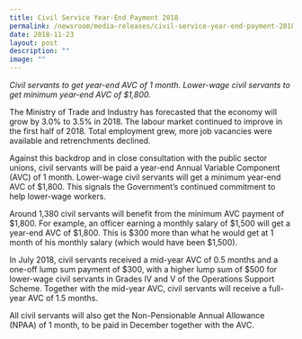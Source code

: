 ```yaml
---
title: Civil Service Year‑End Payment 2018
permalink: /newsroom/media-releases/civil-service-year-end-payment-2018/
date: 2018-11-23
layout: post
description: ""
image: ""
---
```

_Civil servants to get year-end AVC of 1 month. Lower-wage civil servants to get minimum year-end AVC of $1,800._  
  
The Ministry of Trade and Industry has forecasted that the economy will grow by 3.0% to 3.5% in 2018. The labour market continued to improve in the first half of 2018. Total employment grew, more job vacancies were available and retrenchments declined.  
  
Against this backdrop and in close consultation with the public sector unions, civil servants will be paid a year-end Annual Variable Component (AVC) of 1 month. Lower-wage civil servants will get a minimum year-end AVC of $1,800. This signals the Government’s continued commitment to help lower-wage workers.  
  
Around 1,380 civil servants will benefit from the minimum AVC payment of $1,800. For example, an officer earning a monthly salary of $1,500 will get a year-end AVC of $1,800. This is $300 more than what he would get at 1 month of his monthly salary (which would have been $1,500).  
  
In July 2018, civil servants received a mid-year AVC of 0.5 months and a one-off lump sum payment of $300, with a higher lump sum of $500 for lower-wage civil servants in Grades IV and V of the Operations Support Scheme. Together with the mid-year AVC, civil servants will receive a full-year AVC of 1.5 months.   
  
All civil servants will also get the Non-Pensionable Annual Allowance (NPAA) of 1 month, to be paid in December together with the AVC.